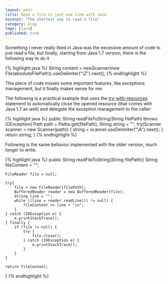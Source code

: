 ```yaml
---
layout: post
title: Read a file in just one line with Java
excerpt: "The shortest way to read a file"
category: blog
tags: [java]
published: true
---
```



Something I never really liked in Java was the excessive amount of code to just read a file, but finally, starting from Java 1.7 version, there is the following way to do it

{% highlight java %}
String content = newScanner(new File(absoluteFilePath)).useDelimiter("\\Z").next();
{% endhighlight %}

This piece of code misses some important features, like exceptions management, but it finally makes sense for me.

The following is a practical example that uses the [try-with-resources](http://docs.oracle.com/javase/tutorial/essential/exceptions/tryResourceClose.html) statement to automatically close the opened resource (that comes with Java 1.7 as well) and delegate the exception management to the caller:

{% highlight java %}
public String readFileToString(String filePath) throws IOException{
	Path path = Paths.get(filePath);
	String string = "";
	try(Scanner scanner = new Scanner(path))
	{
		string = scanner.useDelimiter("\\A").next();
	}
	return string;
}
{% endhighlight %}


Following is the same behavior implemented with the older version, much longer to write.

{% highlight java %}
public String readFileToString(String filePath){
	String fileContent = "";

	FileReader file = null;

	try{
		file = new FileReader(filePath);
		BufferedReader reader = new BufferedReader(file);
		String line = "";
		while ((line = reader.readLine()) != null) {
			fileContent += line + "\n";
		}
	} catch (IOException e) {
		e.printStackTrace();
	} finally {
		if (file != null) {
			try {
				file.close();
			} catch (IOException e) {
				e.printStackTrace();
			}
		}
	}

	return fileContent;
}
{% endhighlight %}
